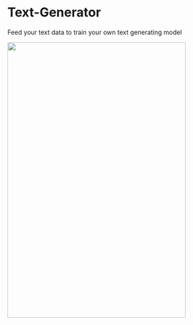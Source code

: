 # Text-Generator
Feed your text data to train your own text generating model


<img src="/screenshots/1.jpg" height="617" width="400" />&nbsp;&nbsp;&nbsp;&nbsp;